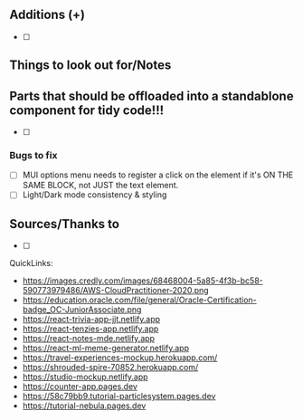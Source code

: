 ## Additions (+)

- [ ]

## Things to look out for/Notes

## Parts that should be offloaded into a standablone component for tidy code!!!

- [ ]

### Bugs to fix

- [ ] MUI options menu needs to register a click on the element if it's ON THE SAME BLOCK, not JUST the text element.
- [ ] Light/Dark mode consistency & styling

## Sources/Thanks to

- [ ]

QuickLinks:

- https://images.credly.com/images/68468004-5a85-4f3b-bc58-590773979486/AWS-CloudPractitioner-2020.png
- https://education.oracle.com/file/general/Oracle-Certification-badge_OC-JuniorAssociate.png
- https://react-trivia-app-jjt.netlify.app
- https://react-tenzies-app.netlify.app
- https://react-notes-mde.netlify.app
- https://react-ml-meme-generator.netlify.app
- https://travel-experiences-mockup.herokuapp.com/
- https://shrouded-spire-70852.herokuapp.com/
- https://studio-mockup.netlify.app
- https://counter-app.pages.dev
- https://58c79bb9.tutorial-particlesystem.pages.dev
- https://tutorial-nebula.pages.dev
